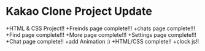 # Kakao Clone Project Update

+HTML & CSS Project!!
+Freinds page complete!!!
+chats page complete!!!
+Find page complete!!!
+More page complete!!!
+Settings page complete!!!
+Chat page complete!!
+add Animation :)
+HTML/CSS complete!!
+clock js!!